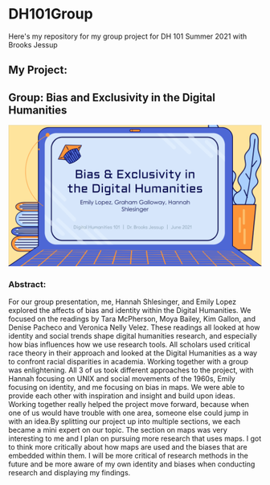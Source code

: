 # DH101Group
Here's my repository for my group project for DH 101 Summer 2021 with Brooks Jessup

## My Project:
## Group: Bias and Exclusivity in the Digital Humanities

![GroupHeaderImage](https://github.com/Grahambert/DH101Group/blob/main/GroupHeaderImage.png)

### Abstract:
For our group presentation, me, Hannah Shlesinger, and Emily Lopez explored the affects of bias and identity within the Digital Humanities. We focused on the readings by Tara McPherson, Moya Bailey, Kim Gallon, and Denise Pacheco and Veronica Nelly Velez. These readings all looked at how identity and social trends shape digital humanities research, and especially how bias influences how we use research tools. All scholars used critical race theory in their approach and looked at the Digital Humanities as a way to confront racial disparities in academia. Working together with a group was enlightening. All 3 of us took different approaches to the project, with Hannah focusing on UNIX and social movements of the 1960s, Emily focusing on identity, and me focusing on bias in maps. We were able to provide each other with inspiration and insight and build upon ideas. Working together really helped the project move forward, because when one of us would have trouble with one area, someone else could jump in with an idea.By splitting our project up into multiple sections, we each became a mini expert on our topic. The section on maps was very interesting to me and I plan on pursuing more research that uses maps. I got to think more critically about how maps are used and the biases that are embedded within them. I will be more critical of research methods in the future and be more aware of my own identity and biases when conducting research and displaying my findings.

